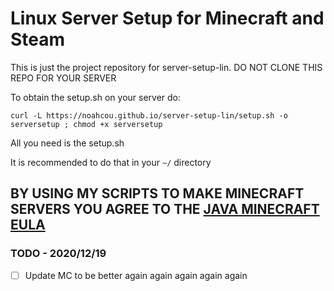 # Linux Server Setup for Minecraft and Steam

This is just the project repository for server-setup-lin. DO NOT CLONE THIS REPO FOR YOUR SERVER

To obtain the setup.sh on your server do:

`curl -L https://noahcou.github.io/server-setup-lin/setup.sh -o serversetup ; chmod +x serversetup`

All you need is the setup.sh

It is recommended to do that in your `~/` directory

## BY USING MY SCRIPTS TO MAKE MINECRAFT SERVERS YOU AGREE TO THE [JAVA MINECRAFT EULA](https://account.mojang.com/documents/minecraft_eula)

### TODO - 2020/12/19

- [ ] Update MC to be better again again again again again
